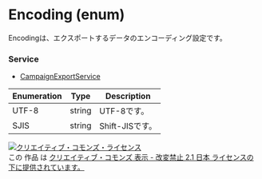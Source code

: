 # Encoding (enum)
Encodingは、エクスポートするデータのエンコーディング設定です。

### Service
+ [CampaignExportService](../services/CampaignExportService.md)

| Enumeration | Type | Description | 
|---|---|---|
| UTF-8| string| UTF-8です。 |
| SJIS| string| Shift-JISです。 |

<a rel="license" href="http://creativecommons.org/licenses/by-nd/2.1/jp/"><img alt="クリエイティブ・コモンズ・ライセンス" style="border-width:0" src="https://i.creativecommons.org/l/by-nd/2.1/jp/88x31.png" /></a><br />この 作品 は <a rel="license" href="http://creativecommons.org/licenses/by-nd/2.1/jp/">クリエイティブ・コモンズ 表示 - 改変禁止 2.1 日本 ライセンスの下に提供されています。</a>

